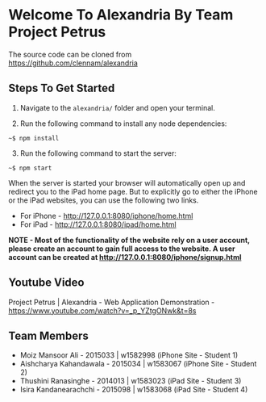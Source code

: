 # Welcome To Alexandria By Team Project Petrus

The source code can be cloned from https://github.com/clennam/alexandria

## Steps To Get Started
1. Navigate to the `alexandria/` folder and open your terminal.

2. Run the following command to install any node dependencies:

```~$ npm install```

3. Run the following command to start the server:

```~$ npm start```

When the server is started your browser will automatically open up and redirect you to the iPad home page. But to explicitly go to either the iPhone or the iPad websites, you can use the following two links.

* For iPhone - http://127.0.0.1:8080/iphone/home.html
* For iPad - http://127.0.0.1:8080/ipad/home.html

**NOTE - Most of the functionality of the website rely on a user account, please create an account to gain full access to the website. A user account can be created at http://127.0.0.1:8080/iphone/signup.html**

## Youtube Video
Project Petrus | Alexandria - Web Application Demonstration - https://www.youtube.com/watch?v=_p_YZtgONwk&t=8s

## Team Members
* Moiz Mansoor Ali - 2015033 | w1582998 (iPhone Site - Student 1)
* Aishcharya Kahandawala - 2015034 | w1583067 (iPhone Site - Student 2)
* Thushini Ranasinghe - 2014013 | w1583023 (iPad Site - Student 3)
* Isira Kandanearachchi - 2015098 | w1583068 (iPad Site - Student 4)
